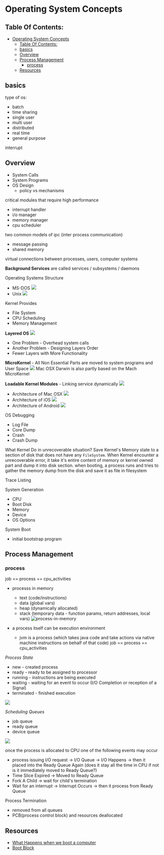 # Operating System Concepts

## Table Of Contents:

- [Operating System Concepts](#operating-system-concepts)
  - [Table Of Contents:](#table-of-contents)
  - [basics](#basics)
  - [Overview](#overview)
  - [Process Management](#process-management)
    - [process](#process)
  - [Resources](#resources)

## basics

type of os:
- batch
- time sharing
- single user
- multi user
- distributed
- real time
- general purpose

interrupt

## Overview

- System Calls
- System Programs
- OS Design
  - policy vs mechanisms

critical modules that require high performance
- interrupt handler
- i/o manager
- memory manager
- cpu scheduler

two common models of ipc (inter process communication)
- message passing
- shared memory

virtual connections between processes, users, computer systems

**Background Services** are called services / subsystems / daemons 

Operating Systems Structure
- MS-DOS
![](./assets/MS-DOS%20Layer.png)
- Unix
![](./assets/Unix%20Layers.png)

Kernel Provides
- File System
- CPU Scheduling
- Memory Management

**Layered OS**
![](./assets/Layered%20OS.png)
- One Problem - Overhead system calls
- Another Problem - Designing Layers Order
- Fewer Layers with More Functionality

**MicroKernel** - All Non Essential Parts are moved to system programs and User Space
![](./assets/MicroKernel%20Typical%20Architecture.png)
Mac OSX Darwin is also partly based on the Mach MicroKernel

**Loadable Kernel Modules** - Linking service dynamically
![](./assets/Solaris%20Loadable%20Modules.png)

- Architecture of Mac OSX
![](./assets/Mac%20OSX%20Structure.png)
- Architecture of iOS
![](./assets/Architecture%20of%20iOS.png)
- Architecture of Android
![](./assets/Android%20OS%20Architecture.png)

OS Debugging

- Log File
- Core Dump
- Crash
- Crash Dump

What Kernel Do in unrecoverable situation?
Save Kernel's Memory state to a section of disk that does not have any `FileSystem`.  When Kernel encounter a unrecoverable error, it take it's entire content of memory or kernel owned part and dump it into disk section. when booting, a process runs and tries to gather the memory dump from the disk and save it as file in filesystem

Trace Listing

System Generation 

- CPU
- Boot Disk
- Memory
- Device
- OS Options

System Boot

- initial bootstrap program

## Process Management

### process

job == process == cpu_activities

- processs in memory
  - text (code/instructions)
  - data (global vars)
  - heap (dynamically allocated)
  - stack (temporary data - function params, return addresses, local vars)
  ![process-in-memory](./assets/process%20in%20memory.png)


- a process itself can be execution environment
  - jvm is a process (which takes java code and take actions via native machine instructions on behalf of that code)
job == process == cpu_activities


*Process State*

- new - created process
- ready - ready to be assigned to processor
- running - instructions are being executed
- waiting - waiting for an event to occur (I/O Completion or reception of a Signal) 
- terminated - finished execution

![](./assets/process-states.png)

*Scheduling Queues*

- job queue
- ready queue
- device queue

![](assets/queueing-diagram.png)

once the process is allocated to CPU one of the following events may occur

- process issuing I/O request -> I/O Queue -> I/O Happens -> then it placed into the Ready Queue Again (does it stay all the time in CPU if not is it immediately moved to Ready Queue?)
- Time Slice Expired -> Moved to Ready Queue
- Fork A Child -> wait for child's termination
- Wait for an interrupt -> Interrupt Occurs -> then it process from Ready Queue

Process Termination

- removed from all queues
- PCB(process control block) and resources deallocated

## Resources

- [What Happens when we boot a computer](https://www.geeksforgeeks.org/what-happens-when-we-turn-on-computer/)
- [Boot Block](https://www.geeksforgeeks.org/operating-system-boot-block/)
